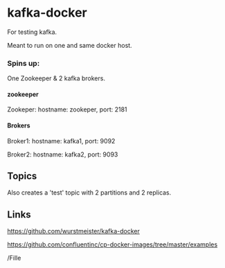 # kafka-docker
For testing kafka.

Meant to run on one and same docker host.


### Spins up:

One Zookeeper & 2 kafka brokers.

#### zookeeper
Zookeper: hostname: zookeper, port: 2181

#### Brokers
Broker1: hostname: kafka1, port: 9092

Broker2: hostname: kafka2, port: 9093

## Topics
Also creates a 'test' topic with 2 partitions and 2 replicas.

## Links
https://github.com/wurstmeister/kafka-docker

https://github.com/confluentinc/cp-docker-images/tree/master/examples

/Fille
